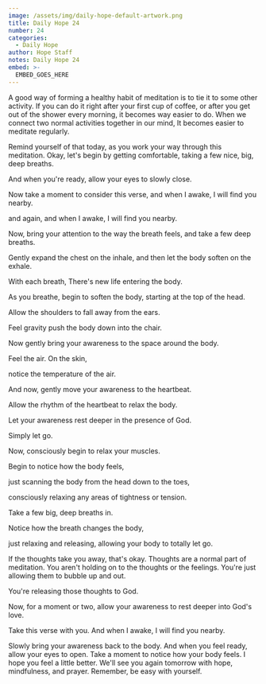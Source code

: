 ```yaml
---
image: /assets/img/daily-hope-default-artwork.png
title: Daily Hope 24
number: 24
categories:
  - Daily Hope
author: Hope Staff
notes: Daily Hope 24
embed: >-
  EMBED_GOES_HERE
---
```

A good way of forming a healthy habit of meditation is to tie it to some other activity. If you can do it right after your first cup of coffee, or after you get out of the shower every morning, it becomes way easier to do. When we connect two normal activities together in our mind, It becomes easier to meditate regularly.

Remind yourself of that today, as you work your way through this meditation. Okay, let's begin by getting comfortable, taking a few nice, big, deep breaths.

And when you're ready, allow your eyes to slowly close.

Now take a moment to consider this verse, and when I awake, I will find you nearby.

and again, and when I awake, I will find you nearby.

Now, bring your attention to the way the breath feels, and take a few deep breaths.

Gently expand the chest on the inhale, and then let the body soften on the exhale.

With each breath, There's new life entering the body.

As you breathe, begin to soften the body, starting at the top of the head.

Allow the shoulders to fall away from the ears.

Feel gravity push the body down into the chair.

Now gently bring your awareness to the space around the body.

Feel the air. On the skin,

notice the temperature of the air.

And now, gently move your awareness to the heartbeat.

Allow the rhythm of the heartbeat to relax the body.

Let your awareness rest deeper in the presence of God.

Simply let go.

Now, consciously begin to relax your muscles.

Begin to notice how the body feels,

just scanning the body from the head down to the toes,

consciously relaxing any areas of tightness or tension.

Take a few big, deep breaths in.

Notice how the breath changes the body,

just relaxing and releasing, allowing your body to totally let go.

If the thoughts take you away, that's okay. Thoughts are a normal part of meditation. You aren't holding on to the thoughts or the feelings. You're just allowing them to bubble up and out.

You're releasing those thoughts to God.

Now, for a moment or two, allow your awareness to rest deeper into God's love.

Take this verse with you. And when I awake, I will find you nearby.

Slowly bring your awareness back to the body. And when you feel ready, allow your eyes to open. Take a moment to notice how your body feels. I hope you feel a little better. We'll see you again tomorrow with hope, mindfulness, and prayer. Remember, be easy with yourself.

